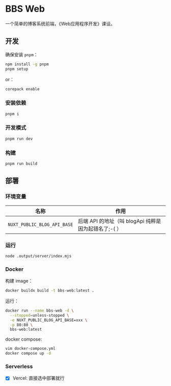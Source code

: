 # BBS Web

一个简单的博客系统前端，《Web应用程序开发》课设。

## 开发

确保安装 `pnpm`：

```bash
npm install -g pnpm
pnpm setup
```

or：

```bash
corepack enable
```

### 安装依赖

```bash
pnpm i
```

### 开发模式

```bash
pnpm run dev
```

### 构建

```bash
pnpm run build
```

## 部署

### 环境变量

| 名称                        | 作用                                                 |
| --------------------------- | ---------------------------------------------------- |
| `NUXT_PUBLIC_BLOG_API_BASE` | 后端 API 的地址（叫 blogApi 纯粹是因为起错名了;-( ） |

### 运行

```bash
node .output/server/index.mjs
```

### Docker

构建 image：

```bash
docker buildx build -t bbs-web:latest .
```

运行：

```bash
docker run --name bbs-web -d \
  --stopped=unless-stopped \
  -e NUXT_PUBLIC_BLOG_API_BASE=xxx \
  -p 80:80 \
  bbs-web:latest
```

docker compose:

```bash
vim docker-compose.yml
docker compose up -d
```

### Serverless

- [x] Vercel: 直接选中部署就行
